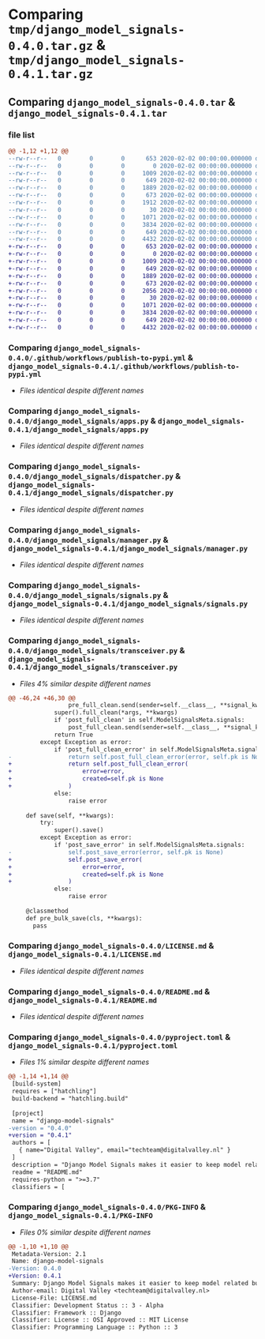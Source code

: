 # Comparing `tmp/django_model_signals-0.4.0.tar.gz` & `tmp/django_model_signals-0.4.1.tar.gz`

## Comparing `django_model_signals-0.4.0.tar` & `django_model_signals-0.4.1.tar`

### file list

```diff
@@ -1,12 +1,12 @@
--rw-r--r--   0        0        0      653 2020-02-02 00:00:00.000000 django_model_signals-0.4.0/.github/workflows/publish-to-pypi.yml
--rw-r--r--   0        0        0        0 2020-02-02 00:00:00.000000 django_model_signals-0.4.0/django_model_signals/__init__.py
--rw-r--r--   0        0        0     1009 2020-02-02 00:00:00.000000 django_model_signals-0.4.0/django_model_signals/apps.py
--rw-r--r--   0        0        0      649 2020-02-02 00:00:00.000000 django_model_signals-0.4.0/django_model_signals/dispatcher.py
--rw-r--r--   0        0        0     1889 2020-02-02 00:00:00.000000 django_model_signals-0.4.0/django_model_signals/manager.py
--rw-r--r--   0        0        0      673 2020-02-02 00:00:00.000000 django_model_signals-0.4.0/django_model_signals/signals.py
--rw-r--r--   0        0        0     1912 2020-02-02 00:00:00.000000 django_model_signals-0.4.0/django_model_signals/transceiver.py
--rw-r--r--   0        0        0       30 2020-02-02 00:00:00.000000 django_model_signals-0.4.0/.gitignore
--rw-r--r--   0        0        0     1071 2020-02-02 00:00:00.000000 django_model_signals-0.4.0/LICENSE.md
--rw-r--r--   0        0        0     3834 2020-02-02 00:00:00.000000 django_model_signals-0.4.0/README.md
--rw-r--r--   0        0        0      649 2020-02-02 00:00:00.000000 django_model_signals-0.4.0/pyproject.toml
--rw-r--r--   0        0        0     4432 2020-02-02 00:00:00.000000 django_model_signals-0.4.0/PKG-INFO
+-rw-r--r--   0        0        0      653 2020-02-02 00:00:00.000000 django_model_signals-0.4.1/.github/workflows/publish-to-pypi.yml
+-rw-r--r--   0        0        0        0 2020-02-02 00:00:00.000000 django_model_signals-0.4.1/django_model_signals/__init__.py
+-rw-r--r--   0        0        0     1009 2020-02-02 00:00:00.000000 django_model_signals-0.4.1/django_model_signals/apps.py
+-rw-r--r--   0        0        0      649 2020-02-02 00:00:00.000000 django_model_signals-0.4.1/django_model_signals/dispatcher.py
+-rw-r--r--   0        0        0     1889 2020-02-02 00:00:00.000000 django_model_signals-0.4.1/django_model_signals/manager.py
+-rw-r--r--   0        0        0      673 2020-02-02 00:00:00.000000 django_model_signals-0.4.1/django_model_signals/signals.py
+-rw-r--r--   0        0        0     2056 2020-02-02 00:00:00.000000 django_model_signals-0.4.1/django_model_signals/transceiver.py
+-rw-r--r--   0        0        0       30 2020-02-02 00:00:00.000000 django_model_signals-0.4.1/.gitignore
+-rw-r--r--   0        0        0     1071 2020-02-02 00:00:00.000000 django_model_signals-0.4.1/LICENSE.md
+-rw-r--r--   0        0        0     3834 2020-02-02 00:00:00.000000 django_model_signals-0.4.1/README.md
+-rw-r--r--   0        0        0      649 2020-02-02 00:00:00.000000 django_model_signals-0.4.1/pyproject.toml
+-rw-r--r--   0        0        0     4432 2020-02-02 00:00:00.000000 django_model_signals-0.4.1/PKG-INFO
```

### Comparing `django_model_signals-0.4.0/.github/workflows/publish-to-pypi.yml` & `django_model_signals-0.4.1/.github/workflows/publish-to-pypi.yml`

 * *Files identical despite different names*

### Comparing `django_model_signals-0.4.0/django_model_signals/apps.py` & `django_model_signals-0.4.1/django_model_signals/apps.py`

 * *Files identical despite different names*

### Comparing `django_model_signals-0.4.0/django_model_signals/dispatcher.py` & `django_model_signals-0.4.1/django_model_signals/dispatcher.py`

 * *Files identical despite different names*

### Comparing `django_model_signals-0.4.0/django_model_signals/manager.py` & `django_model_signals-0.4.1/django_model_signals/manager.py`

 * *Files identical despite different names*

### Comparing `django_model_signals-0.4.0/django_model_signals/signals.py` & `django_model_signals-0.4.1/django_model_signals/signals.py`

 * *Files identical despite different names*

### Comparing `django_model_signals-0.4.0/django_model_signals/transceiver.py` & `django_model_signals-0.4.1/django_model_signals/transceiver.py`

 * *Files 4% similar despite different names*

```diff
@@ -46,24 +46,30 @@
                 pre_full_clean.send(sender=self.__class__, **signal_kwargs)
             super().full_clean(*args, **kwargs)
             if 'post_full_clean' in self.ModelSignalsMeta.signals:
                 post_full_clean.send(sender=self.__class__, **signal_kwargs)
             return True
         except Exception as error:
             if 'post_full_clean_error' in self.ModelSignalsMeta.signals:
-                return self.post_full_clean_error(error, self.pk is None)
+                return self.post_full_clean_error(
+                    error=error,
+                    created=self.pk is None
+                )
             else:
                 raise error
 
     def save(self, **kwargs):
         try:
             super().save()
         except Exception as error:
             if 'post_save_error' in self.ModelSignalsMeta.signals:
-                self.post_save_error(error, self.pk is None)
+                self.post_save_error(
+                    error=error,
+                    created=self.pk is None
+                )
             else:
                 raise error
 
     @classmethod
     def pre_bulk_save(cls, **kwargs):
       pass
```

### Comparing `django_model_signals-0.4.0/LICENSE.md` & `django_model_signals-0.4.1/LICENSE.md`

 * *Files identical despite different names*

### Comparing `django_model_signals-0.4.0/README.md` & `django_model_signals-0.4.1/README.md`

 * *Files identical despite different names*

### Comparing `django_model_signals-0.4.0/pyproject.toml` & `django_model_signals-0.4.1/pyproject.toml`

 * *Files 1% similar despite different names*

```diff
@@ -1,14 +1,14 @@
 [build-system]
 requires = ["hatchling"]
 build-backend = "hatchling.build"
 
 [project]
 name = "django-model-signals"
-version = "0.4.0"
+version = "0.4.1"
 authors = [
   { name="Digital Valley", email="techteam@digitalvalley.nl" }
 ]
 description = "Django Model Signals makes it easier to keep model related business logic in your Django models by allowing them to become transceivers of their own signals, including bulk signals."
 readme = "README.md"
 requires-python = ">=3.7"
 classifiers = [
```

### Comparing `django_model_signals-0.4.0/PKG-INFO` & `django_model_signals-0.4.1/PKG-INFO`

 * *Files 0% similar despite different names*

```diff
@@ -1,10 +1,10 @@
 Metadata-Version: 2.1
 Name: django-model-signals
-Version: 0.4.0
+Version: 0.4.1
 Summary: Django Model Signals makes it easier to keep model related business logic in your Django models by allowing them to become transceivers of their own signals, including bulk signals.
 Author-email: Digital Valley <techteam@digitalvalley.nl>
 License-File: LICENSE.md
 Classifier: Development Status :: 3 - Alpha
 Classifier: Framework :: Django
 Classifier: License :: OSI Approved :: MIT License
 Classifier: Programming Language :: Python :: 3
```


